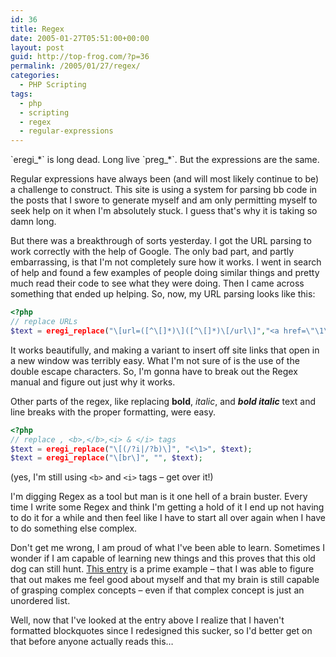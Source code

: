 ```yaml
---
id: 36
title: Regex
date: 2005-01-27T05:51:00+00:00
layout: post
guid: http://top-frog.com/?p=36
permalink: /2005/01/27/regex/
categories:
  - PHP Scripting
tags:
  - php
  - scripting
  - regex
  - regular-expressions
---
```


<div class="alert warning">
<p>`eregi_*` is long dead. Long live `preg_*`. But the expressions are the same.</p>
</div>

Regular expressions have always been (and will most likely continue to be) a challenge to construct. This site is using a system for parsing bb code in the posts that I swore to generate myself and am only permitting myself to seek help on it when I'm absolutely stuck. I guess that's why it is taking so damn long.

But there was a breakthrough of sorts yesterday. I got the URL parsing to work correctly with the help of Google. The only bad part, and partly embarrassing, is that I'm not completely sure how it works. I went in search of help and found a few examples of people doing similar things and pretty much read their code to see what they were doing. Then I came across something that ended up helping. So, now, my URL parsing looks like this:

``` php
<?php
// replace URLs
$text = eregi_replace("\[url=([^\[]*)\]([^\[]*)\[/url\]","<a href=\"\1\">\2</a>", $text);
```

It works beautifully, and making a variant to insert off site links that open in a new window was terribly easy. What I'm not sure of is the use of the double escape characters. So, I'm gonna have to break out the Regex manual and figure out just why it works.

Other parts of the regex, like replacing **bold**, _italic_, and **_bold italic_** text and line breaks with the proper formatting, were easy.

``` php
<?php
// replace , <b>,</b>,<i> & </i> tags
$text = eregi_replace("\[(/?i|/?b)\]", "<\1>", $text);
$text = eregi_replace("\[br\]", "", $text);
```

(yes, I'm still using `<b>` and `<i>` tags – get over it!)

I'm digging Regex as a tool but man is it one hell of a brain buster. Every time I write some Regex and think I'm getting a hold of it I end up not having to do it for a while and then feel like I have to start all over again when I have to do something else complex.

Don't get me wrong, I am proud of what I've been able to learn. Sometimes I wonder if I am capable of learning new things and this proves that this old dog can still hunt. [This entry](/2004/10/24/even_more_progress) is a prime example – that I was able to figure that out makes me feel good about myself and that my brain is still capable of grasping complex concepts – even if that complex concept is just an unordered list.

Well, now that I've looked at the entry above I realize that I haven't formatted blockquotes since I redesigned this sucker, so I'd better get on that before anyone actually reads this…